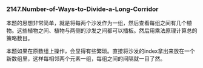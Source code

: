 ### 2147.Number-of-Ways-to-Divide-a-Long-Corridor

本题的思想非常简单，就是将每两个沙发作为一组，然后查看每组之间有几个植物。这些植物之间、植物与两侧的沙发之间都可以插板。然后用乘法原理计算总的策略数目。

本题如果在原数组上操作，会显得有些繁琐。直接将沙发的index拿出来放在一个新数组里，这样每相邻两个元素一组，每组之间的间隔就一目了然。
